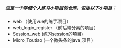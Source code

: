 ##### 这是一个存储个人练习小项目的仓库，包括以下小项目：

- web （使用vue的练手项目）
- web_login_register （前后端分离的项目）
- Session_web (练习session的项目)
- Micro_Toutiao (一个微头条的java_项目)
